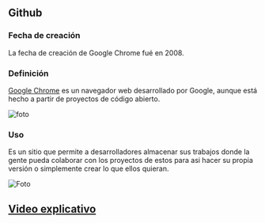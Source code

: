 ## **Github**


### **Fecha de creación**

La fecha de creación de Google Chrome fué en 2008.

### **Definición**

[Google Chrome](https://www.google.es) es un navegador web  desarrollado por Google, aunque está hecho a partir de proyectos de código abierto.

![foto](https://github.com/RobertoNobleMaestro/RobertoNobleMaestro-SMX2-M8UF1A1-GoogleChrome-2008)  
 
### **Uso**

Es un sitio que permite a desarrolladores  almacenar sus trabajos donde la gente pueda colaborar con los proyectos de estos para asi hacer su propia versión o simplemente crear lo que ellos quieran.


![Foto](https://github.com/RobertoNobleMaestro/RobertoNobleMaestro-SMX2-M8UF1A1-Github-2010--RobertoNobleMaestro/blob/main/gitHub.png)



## [**Video explicativo**](https://www.youtube.com/watch?v=DinilgacaWs)
